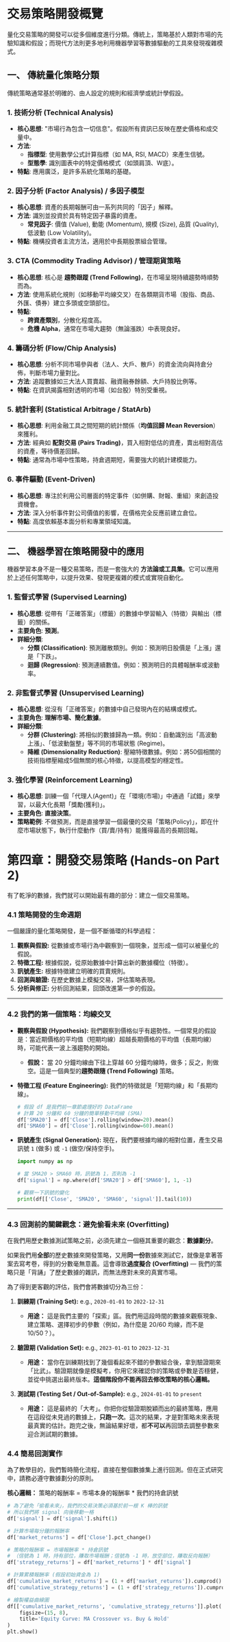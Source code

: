 # 交易策略開發概覽

量化交易策略的開發可以從多個維度進行分類。傳統上，策略基於人類對市場的先驗知識和假設；而現代方法則更多地利用機器學習等數據驅動的工具來發現複雜模式。

## 一、 傳統量化策略分類

傳統策略通常基於明確的、由人設定的規則和經濟學或統計學假設。

### 1. 技術分析 (Technical Analysis)

-   **核心思想**: "市場行為包含一切信息"。假設所有資訊已反映在歷史價格和成交量中。
-   **方法**:
    -   **指標型**: 使用數學公式計算指標（如 MA, RSI, MACD）來產生信號。
    -   **型態學**: 識別圖表中的特定價格模式（如頭肩頂、W底）。
-   **特點**: 應用廣泛，是許多系統化策略的基礎。

### 2. 因子分析 (Factor Analysis) / 多因子模型

-   **核心思想**: 資產的長期報酬可由一系列共同的「因子」解釋。
-   **方法**: 識別並投資於具有特定因子暴露的資產。
    -   **常見因子**: 價值 (Value), 動能 (Momentum), 規模 (Size), 品質 (Quality), 低波動 (Low Volatility)。
-   **特點**: 機構投資者主流方法，適用於中長期股票組合管理。

### 3. CTA (Commodity Trading Advisor) / 管理期貨策略

-   **核心思想**: 核心是 **趨勢跟蹤 (Trend Following)**，在市場呈現持續趨勢時順勢而為。
-   **方法**: 使用系統化規則（如移動平均線交叉）在各類期貨市場（股指、商品、外匯、債券）建立多頭或空頭部位。
-   **特點**:
    -   **跨資產類別**，分散化程度高。
    -   **危機 Alpha**，通常在市場大趨勢（無論漲跌）中表現良好。

### 4. 籌碼分析 (Flow/Chip Analysis)

-   **核心思想**: 分析不同市場參與者（法人、大戶、散戶）的資金流向與持倉分佈，判斷市場力量對比。
-   **方法**: 追蹤數據如三大法人買賣超、融資融券餘額、大戶持股比例等。
-   **特點**: 在資訊揭露相對透明的市場（如台股）特別受重視。

### 5. 統計套利 (Statistical Arbitrage / StatArb)

-   **核心思想**: 利用金融工具之間短期的統計關係（**均值回歸 Mean Reversion**）來獲利。
-   **方法**: 經典如 **配對交易 (Pairs Trading)**，買入相對低估的資產，賣出相對高估的資產，等待價差回歸。
-   **特點**: 通常為市場中性策略，持倉週期短，需要強大的統計建模能力。

### 6. 事件驅動 (Event-Driven)

-   **核心思想**: 專注於利用公司層面的特定事件（如併購、財報、重組）來創造投資機會。
-   **方法**: 深入分析事件對公司價值的影響，在價格完全反應前建立倉位。
-   **特點**: 高度依賴基本面分析和專業領域知識。

---

## 二、 機器學習在策略開發中的應用

機器學習本身不是一種交易策略，而是一套強大的 **方法論或工具集**。它可以應用於上述任何策略中，以提升效果、發現更複雜的模式或實現自動化。

### 1. 監督式學習 (Supervised Learning)

-   **核心思想**: 從帶有「正確答案」（標籤）的數據中學習輸入（特徵）與輸出（標籤）的關係。
-   **主要角色**: **預測**。
-   **詳細分類**:
    -   **分類 (Classification)**: 預測離散類別。例如：預測明日股價是「上漲」還是「下跌」。
    -   **迴歸 (Regression)**: 預測連續數值。例如：預測明日的具體報酬率或波動率。

### 2. 非監督式學習 (Unsupervised Learning)

-   **核心思想**: 從沒有「正確答案」的數據中自己發現內在的結構或模式。
-   **主要角色**: **理解市場、簡化數據**。
-   **詳細分類**:
    -   **分群 (Clustering)**: 將相似的數據歸為一類。例如：自動識別出「高波動上漲」、「低波動盤整」等不同的市場狀態 (Regime)。
    -   **降維 (Dimensionality Reduction)**: 壓縮特徵數據。例如：將50個相關的技術指標壓縮成5個無關的核心特徵，以提高模型的穩定性。

### 3. 強化學習 (Reinforcement Learning)

-   **核心思想**: 訓練一個「代理人(Agent)」在「環境(市場)」中通過「試錯」來學習，以最大化長期「獎勵(獲利)」。
-   **主要角色**: **直接決策**。
-   **策略範例**: 不做預測，而是直接學習一個最優的交易「策略(Policy)」，即在什麼市場狀態下，執行什麼動作（買/賣/持有）能獲得最高的長期回報。

# 第四章：開發交易策略 (Hands-on Part 2)

有了乾淨的數據，我們就可以開始最有趣的部分：建立一個交易策略。

### 4.1 策略開發的生命週期

一個嚴謹的量化策略開發，是一個不斷循環的科學過程：
1.  **觀察與假設:** 從數據或市場行為中觀察到一個現象，並形成一個可以被量化的假說。
2.  **特徵工程:** 根據假說，從原始數據中計算出新的數據欄位（特徵）。
3.  **訊號產生:** 根據特徵建立明確的買賣規則。
4.  **回測與驗證:** 在歷史數據上模擬交易，評估策略表現。
5.  **分析與修正:** 分析回測結果，回頭改進第一步的假設。

---

### 4.2 我們的第一個策略：均線交叉

- **觀察與假設 (Hypothesis):**
    我們觀察到價格似乎有趨勢性。一個常見的假設是：當近期價格的平均值（短期均線）超越長期價格的平均值（長期均線）時，可能代表一波上漲趨勢的開始。
    - **假說：** 當 20 分鐘均線由下往上穿越 60 分鐘均線時，做多；反之，則做空。這是一個典型的**趨勢跟隨 (Trend Following)** 策略。

- **特徵工程 (Feature Engineering):**
    我們的特徵就是「短期均線」和「長期均線」。
    ```python
    # 假設 df 是我們前一章節處理好的 DataFrame
    # 計算 20 分鐘和 60 分鐘的簡單移動平均線 (SMA)
    df['SMA20'] = df['Close'].rolling(window=20).mean()
    df['SMA60'] = df['Close'].rolling(window=60).mean()
    ```

- **訊號產生 (Signal Generation):**
    現在，我們要根據均線的相對位置，產生交易訊號 `1` (做多) 或 `-1` (做空/保持空手)。
    ```python
    import numpy as np

    # 當 SMA20 > SMA60 時，訊號為 1，否則為 -1
    df['signal'] = np.where(df['SMA20'] > df['SMA60'], 1, -1)
    
    # 觀察一下訊號的變化
    print(df[['Close', 'SMA20', 'SMA60', 'signal']].tail(10))
    ```

---

### 4.3 回測前的關鍵觀念：避免偷看未來 (Overfitting)

在我們用歷史數據測試策略之前，必須先建立一個極其重要的觀念：**數據劃分**。

如果我們用**全部**的歷史數據來開發策略，又用**同一份**數據來測試它，就像是拿著答案去寫考卷，得到的分數毫無意義。這會導致**過度擬合 (Overfitting)** — 我們的策略只是「背誦」了歷史數據的雜訊，而無法應對未來的真實市場。

為了得到更客觀的評估，我們會將數據切分為三份：

1.  **訓練期 (Training Set):** e.g., `2020-01-01` to `2022-12-31`
    - **用途：** 這是我們主要的「探索」區。我們用這段時間的數據來觀察現象、建立策略、選擇初步的參數（例如，為什麼是 20/60 均線，而不是 10/50？）。

2.  **驗證期 (Validation Set):** e.g., `2023-01-01` to `2023-12-31`
    - **用途：** 當你在訓練期找到了幾個看起來不錯的參數組合後，拿到驗證期來「比武」。驗證期就像是模擬考，你用它來確認你的策略或參數是否穩健，並從中挑選出最終版本。**這個階段你不能再回去修改策略的核心邏輯。**

3.  **測試期 (Testing Set / Out-of-Sample):** e.g., `2024-01-01` to `present`
    - **用途：** 這是最終的「大考」。你把你從驗證期脫穎而出的最終策略，應用在這段從未見過的數據上，**只跑一次**。這次的結果，才是對策略未來表現最真實的估計。跑完之後，無論結果好壞，都**不可以**再回頭去調整參數來迎合測試期的數據。

### 4.4 簡易回測實作

為了教學目的，我們暫時簡化流程，直接在整個數據集上進行回測。但在正式研究中，請務必遵守數據劃分的原則。

**核心邏輯：** 策略的報酬率 = 市場本身的報酬率 * 我們的持倉訊號

```python
# 為了避免「偷看未來」，我們的交易決策必須基於前一根 K 棒的訊號
# 所以我們將 signal 向後移動一格
df['signal'] = df['signal'].shift(1)

# 計算市場每分鐘的報酬率
df['market_returns'] = df['Close'].pct_change()

# 策略的報酬率 = 市場報酬率 * 持倉訊號
# （信號為 1 時，持有部位，賺取市場報酬；信號為 -1 時，放空部位，賺取反向報酬）
df['strategy_returns'] = df['market_returns'] * df['signal']

# 計算累積報酬率 (假設初始資金為 1)
df['cumulative_market_returns'] = (1 + df['market_returns']).cumprod()
df['cumulative_strategy_returns'] = (1 + df['strategy_returns']).cumprod()

# 繪製權益曲線圖
df[['cumulative_market_returns', 'cumulative_strategy_returns']].plot(
    figsize=(15, 8),
    title='Equity Curve: MA Crossover vs. Buy & Hold'
)
plt.show()
``` 